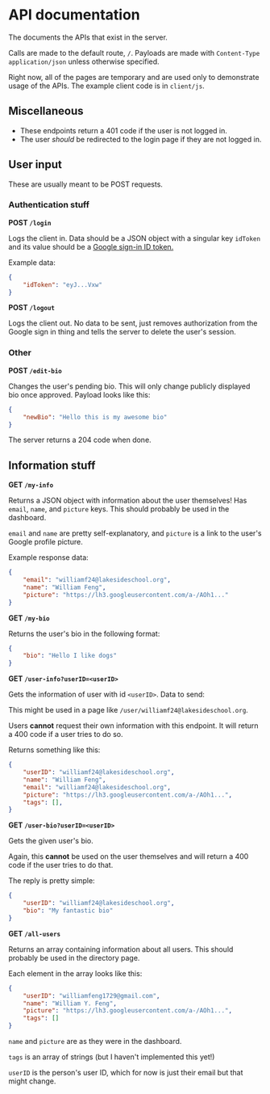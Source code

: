 
# API documentation

The documents the APIs that exist in the server.

Calls are made to the default route, `/`. Payloads are made with `Content-Type` `application/json` unless otherwise specified.

Right now, all of the pages are temporary and are used only to demonstrate usage of the APIs. The example client code is in `client/js`.



## Miscellaneous

* These endpoints return a 401 code if the user is not logged in.
* The user *should* be redirected to the login page if they are not logged in.



## User input

These are usually meant to be POST requests.

### Authentication stuff

**POST `/login`**

Logs the client in. Data should be a JSON object with a singular key `idToken` and its value should be a [Google sign-in ID token.](https://developers.google.com/identity/sign-in/web/backend-auth)

Example data:

```json
{
    "idToken": "eyJ...Vxw"
}
```



**POST `/logout`**

Logs the client out. No data to be sent, just removes authorization from the Google sign in thing and tells the server to delete the user's session.



### Other

**POST `/edit-bio`**

Changes the user's pending bio. This will only change publicly displayed bio once approved. Payload looks like this:

```json
{
    "newBio": "Hello this is my awesome bio"
}
```

The server returns a 204 code when done.



## Information stuff

**GET `/my-info`**

Returns a JSON object with information about the user themselves! Has `email`, `name`, and `picture` keys. This should probably be used in the dashboard.

`email` and `name` are pretty self-explanatory, and `picture` is a link to the user's Google profile picture.

Example response data:

```json
{
    "email": "williamf24@lakesideschool.org",
    "name": "William Feng",
    "picture": "https://lh3.googleusercontent.com/a-/AOh1..."
}
```



**GET `/my-bio`**

Returns the user's bio in the following format:

```json
{
    "bio": "Hello I like dogs"
}
```



**GET `/user-info?userID=<userID>`**

Gets the information of user with id `<userID>`. Data to send:

This might be used in a page like `/user/williamf24@lakesideschool.org`.

Users **cannot** request their own information with this endpoint. It will return a 400 code if a user tries to do so.

Returns something like this:

```json
{
    "userID": "williamf24@lakesideschool.org",
    "name": "William Feng",
    "email": "williamf24@lakesideschool.org",
    "picture": "https://lh3.googleusercontent.com/a-/AOh1...",
    "tags": [],
}
```



**GET `/user-bio?userID=<userID>`**

Gets the given user's bio.

Again, this **cannot** be used on the user themselves and will return a 400 code if the user tries to do that.

The reply is pretty simple:

```json
{
    "userID": "williamf24@lakesideschool.org",
    "bio": "My fantastic bio"
}
```





**GET `/all-users`**

Returns an array containing information about all users. This should probably be used in the directory page.

Each element in the array looks like this:

```json
{
    "userID": "williamfeng1729@gmail.com",
    "name": "William Y. Feng",
    "picture": "https://lh3.googleusercontent.com/a-/AOh1...",
    "tags": []
}
```

`name` and `picture` are as they were in the dashboard.

`tags` is an array of strings (but I haven't implemented this yet!)

`userID` is the person's user ID, which for now is just their email but that might change.